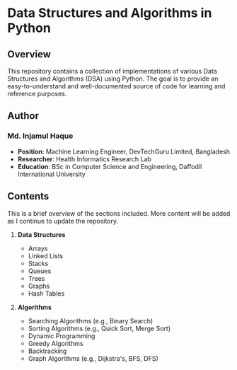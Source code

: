 # Data Structures and Algorithms in Python

## Overview
This repository contains a collection of implementations of various Data Structures and Algorithms (DSA) using Python. The goal is to provide an easy-to-understand and well-documented source of code for learning and reference purposes.

## Author
### Md. Injamul Haque
- **Position**: Machine Learning Engineer, DevTechGuru Limited, Bangladesh
- **Researcher**: Health Informatics Research Lab
- **Education**: BSc in Computer Science and Engineering, Daffodil International University

## Contents
This is a brief overview of the sections included. More content will be added as I continue to update the repository.

1. **Data Structures**
   - Arrays
   - Linked Lists
   - Stacks
   - Queues
   - Trees
   - Graphs
   - Hash Tables

2. **Algorithms**
   - Searching Algorithms (e.g., Binary Search)
   - Sorting Algorithms (e.g., Quick Sort, Merge Sort)
   - Dynamic Programming
   - Greedy Algorithms
   - Backtracking
   - Graph Algorithms (e.g., Dijkstra's, BFS, DFS)
